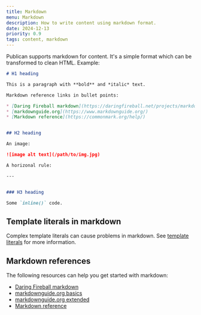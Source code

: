 ```yaml
---
title: Markdown
menu: Markdown
description: How to write content using markdown format.
date: 2024-12-13
priority: 0.9
tags: content, markdown
---
```


Publican supports markdown for content. It's a simple format which can be transformed to clean HTML. Example:

```md
# H1 heading

This is a paragraph with **bold** and *italic* text.

Markdown reference links in bullet points:

* [Daring Fireball markdown](https://daringfireball.net/projects/markdown/)
* [markdownguide.org](https://www.markdownguide.org/)
* [Markdown reference](https://commonmark.org/help/)


## H2 heading

An image:

![image alt text](/path/to/img.jpg)

A horizonal rule:

---


### H3 heading

Some `inline()` code.
```


## Template literals in markdown

Complex template literals can cause problems in markdown. See [template literals](--ROOT--docs/templates/template-literals/#template-literals-in-markdown) for more information.


## Markdown references

The following resources can help you get started with markdown:

* [Daring Fireball markdown](https://daringfireball.net/projects/markdown/)
* [markdownguide.org basics](https://www.markdownguide.org/basic-syntax/)
* [markdownguide.org extended](https://www.markdownguide.org/extended-syntax/)
* [Markdown reference](https://commonmark.org/help/)
